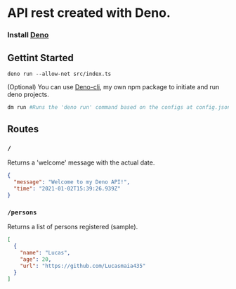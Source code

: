 # API rest created with Deno.

### Install [Deno](https://deno.land/#installation)

## Gettint Started

```
deno run --allow-net src/index.ts
```

(Optional) You can use [Deno-cli](https://www.npmjs.com/package/deno-cli), my own npm package to initiate and run deno projects. 

```bash
dm run #Runs the 'deno run' command based on the configs at config.json
```

## Routes

### `/`

Returns a 'welcome' message with the actual date.

```json
{
  "message": "Welcome to my Deno API!",
  "time": "2021-01-02T15:39:26.939Z"
}
```

### `/persons`

Returns a list of persons registered (sample).

```json
[
  {
    "name": "Lucas",
    "age": 20,
    "url": "https://github.com/Lucasmaia435"
  }
]
```
